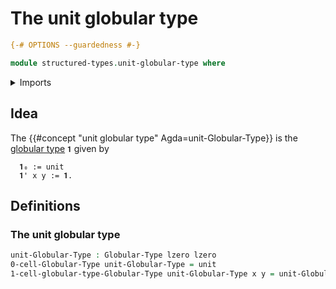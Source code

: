 # The unit globular type

```agda
{-# OPTIONS --guardedness #-}

module structured-types.unit-globular-type where
```

<details><summary>Imports</summary>

```agda
open import foundation.unit-type
open import foundation.universe-levels

open import structured-types.globular-types
```

</details>

## Idea

The {{#concept "unit globular type" Agda=unit-Globular-Type}} is the [globular type](structured-types.globular-types.md) `𝟏` given by

```text
  𝟏₀ := unit
  𝟏' x y := 𝟏.
```

## Definitions

### The unit globular type

```agda
unit-Globular-Type : Globular-Type lzero lzero
0-cell-Globular-Type unit-Globular-Type = unit
1-cell-globular-type-Globular-Type unit-Globular-Type x y = unit-Globular-Type
```
